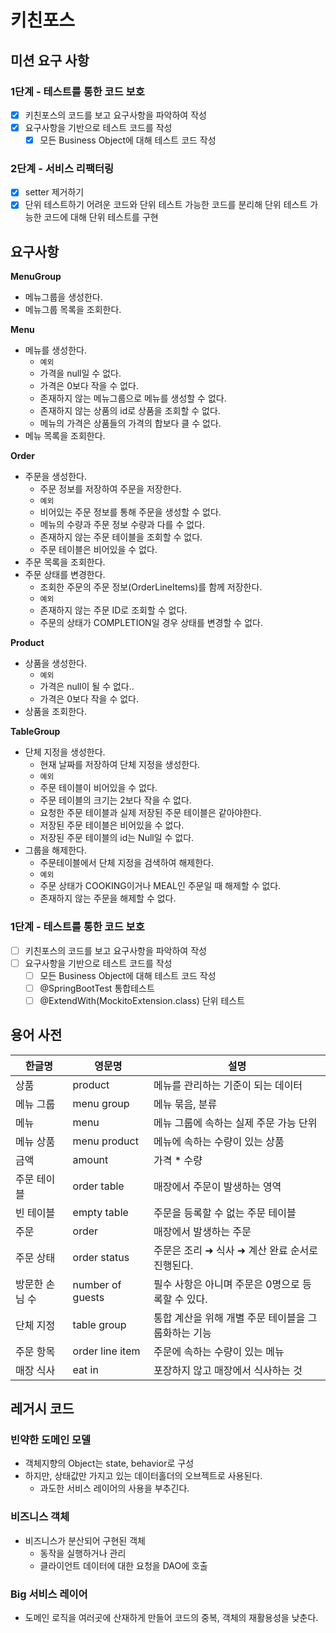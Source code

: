 # 키친포스

## 미션 요구 사항

### 1단계 - 테스트를 통한 코드 보호

- [x] 키친포스의 코드를 보고 요구사항을 파악하여 작성
- [x] 요구사항을 기반으로 테스트 코드를 작성
    - [x] 모든 Business Object에 대해 테스트 코드 작성

### 2단계 - 서비스 리팩터링

- [x] setter 제거하기
- [x] 단위 테스트하기 어려운 코드와 단위 테스트 가능한 코드를 분리해 단위 테스트 가능한 코드에 대해 단위 테스트를 구현

## 요구사항

**MenuGroup**

- 메뉴그룹을 생성한다.
- 메뉴그룹 목록을 조회한다.

**Menu**

- 메뉴를 생성한다.
    - `예외`
    - 가격을 null일 수 없다.
    - 가격은 0보다 작을 수 없다.
    - 존재하지 않는 메뉴그룹으로 메뉴를 생성할 수 없다.
    - 존재하지 않는 상품의 id로 상품을 조회할 수 없다.
    - 메뉴의 가격은 상품들의 가격의 합보다 클 수 없다.
- 메뉴 목록을 조회한다.

**Order**

- 주문을 생성한다.
    - 주문 정보를 저장하여 주문을 저장한다.
    - `예외`
    - 비어있는 주문 정보를 통해 주문을 생성할 수 없다.
    - 메뉴의 수량과 주문 정보 수량과 다를 수 없다.
    - 존재하지 않는 주문 테이블을 조회할 수 없다.
    - 주문 테이블은 비어있을 수 없다.
- 주문 목록을 조회한다.
- 주문 상태를 변경한다.
    - 조회한 주문의 주문 정보(OrderLineItems)를 함께 저장한다.
    - `예외`
    - 존재하지 않는 주문 ID로 조회할 수 없다.
    - 주문의 상태가 COMPLETION일 경우 상태를 변경할 수 없다.

**Product**

- 상품을 생성한다.
    - `예외`
    - 가격은 null이 될 수 없다..
    - 가격은 0보다 작을 수 없다.
- 상품을 조회한다.

**TableGroup**

- 단체 지정을 생성한다.
    - 현재 날짜를 저장하여 단체 지정을 생성한다.
    - `예외`
    - 주문 테이블이 비어있을 수 없다.
    - 주문 테이블의 크기는 2보다 작을 수 없다.
    - 요청한 주문 테이블과 실제 저장된 주문 테이블은 같아야한다.
    - 저장된 주문 테이블은 비어있을 수 없다.
    - 저장된 주문 테이블의 id는 Null일 수 없다.
- 그룹을 해제한다.
    - 주문테이블에서 단체 지정을 검색하여 해제한다.
    - `예외`
    - 주문 상태가 COOKING이거나 MEAL인 주문일 때 해제할 수 없다.
    - 존재하지 않는 주문을 해제할 수 없다.

### 1단계 - 테스트를 통한 코드 보호
- [ ] 키친포스의 코드를 보고 요구사항을 파악하여 작성
- [ ] 요구사항을 기반으로 테스트 코드를 작성
  - [ ] 모든 Business Object에 대해 테스트 코드 작성
  - [ ] @SpringBootTest 통합테스트 
  - [ ] @ExtendWith(MockitoExtension.class) 단위 테스트 

## 용어 사전

| 한글명 | 영문명 | 설명 |
| --- | --- | --- |
| 상품 | product | 메뉴를 관리하는 기준이 되는 데이터 |
| 메뉴 그룹 | menu group | 메뉴 묶음, 분류 |
| 메뉴 | menu | 메뉴 그룹에 속하는 실제 주문 가능 단위 |
| 메뉴 상품 | menu product | 메뉴에 속하는 수량이 있는 상품 |
| 금액 | amount | 가격 * 수량 |
| 주문 테이블 | order table | 매장에서 주문이 발생하는 영역 |
| 빈 테이블 | empty table | 주문을 등록할 수 없는 주문 테이블 |
| 주문 | order | 매장에서 발생하는 주문 |
| 주문 상태 | order status | 주문은 조리 ➜ 식사 ➜ 계산 완료 순서로 진행된다. |
| 방문한 손님 수 | number of guests | 필수 사항은 아니며 주문은 0명으로 등록할 수 있다. |
| 단체 지정 | table group | 통합 계산을 위해 개별 주문 테이블을 그룹화하는 기능 |
| 주문 항목 | order line item | 주문에 속하는 수량이 있는 메뉴 |
| 매장 식사 | eat in | 포장하지 않고 매장에서 식사하는 것 |

## 레거시 코드

### 빈약한 도메인 모델

- 객체지향의 Object는 state, behavior로 구성
- 하지만, 상태값만 가지고 있는 데이터홀더의 오브젝트로 사용된다.
    - 과도한 서비스 레이어의 사용을 부추긴다.

### 비즈니스 객체

- 비즈니스가 분산되어 구현된 객체
    - 동작을 실행하거나 관리
    - 클라이언트 데이터에 대한 요청을 DAO에 호출

### Big 서비스 레이어

- 도메인 로직을 여러곳에 산재하게 만들어 코드의 중복, 객체의 재활용성을 낮춘다.
